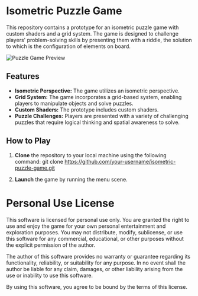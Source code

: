# Isometric Puzzle Game

This repository contains a prototype for an isometric puzzle game with custom shaders and a grid system. The game is designed to challenge players' problem-solving skills by presenting them with a riddle, the solution to which is the configuration of elements on board.

![Puzzle Game Preview](./puzzle-game-preview-1.jpg)

## Features

- **Isometric Perspective:** The game utilizes an isometric perspective.
- **Grid System:** The game incorporates a grid-based system, enabling players to manipulate objects and solve puzzles.
- **Custom Shaders:** The prototype includes custom shaders.
- **Puzzle Challenges:** Players are presented with a variety of challenging puzzles that require logical thinking and spatial awareness to solve.

## How to Play

1. **Clone** the repository to your local machine using the following command:
git clone https://github.com/your-username/isometric-puzzle-game.git

2. **Launch** the game by running the menu scene.

# Personal Use License

This software is licensed for personal use only. You are granted the right to use and enjoy the game for your own personal entertainment and exploration purposes. You may not distribute, modify, sublicense, or use this software for any commercial, educational, or other purposes without the explicit permission of the author.

The author of this software provides no warranty or guarantee regarding its functionality, reliability, or suitability for any purpose. In no event shall the author be liable for any claim, damages, or other liability arising from the use or inability to use this software.

By using this software, you agree to be bound by the terms of this license.
